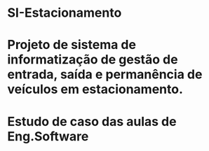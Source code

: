 # SI-Estacionamento
# Projeto de sistema de informatização de gestão de entrada, saída e permanência de veículos em estacionamento.
# Estudo de caso das aulas de Eng.Software
